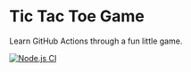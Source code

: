 # Tic Tac Toe Game

Learn GitHub Actions through a fun little game.

[![Node.js CI](https://github.com/balajee-rajavelu/github-actions-for-ci/actions/workflows/node.js.yml/badge.svg?branch=balajee-rajavelu-node.js)](https://github.com/balajee-rajavelu/github-actions-for-ci/actions/workflows/node.js.yml)
